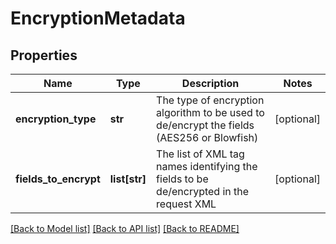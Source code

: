 # EncryptionMetadata

## Properties
Name | Type | Description | Notes
------------ | ------------- | ------------- | -------------
**encryption_type** | **str** | The type of encryption algorithm to be used to de/encrypt the fields (AES256 or Blowfish) | [optional] 
**fields_to_encrypt** | **list[str]** | The list of XML tag names identifying the fields to be de/encrypted in the request XML | [optional] 

[[Back to Model list]](../README.md#documentation-for-models) [[Back to API list]](../README.md#documentation-for-api-endpoints) [[Back to README]](../README.md)

